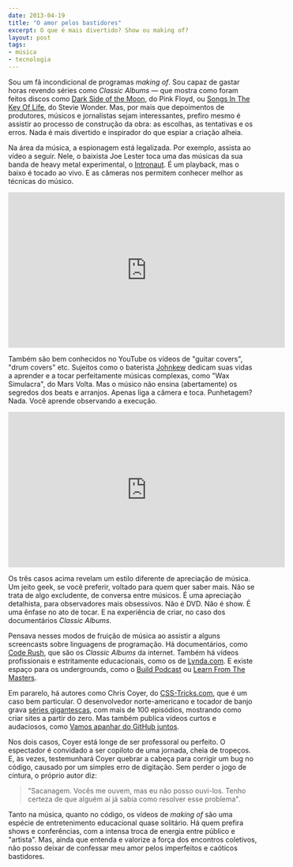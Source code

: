 ```yaml
---
date: 2013-04-19
title: "O amor pelos bastidores"
excerpt: O que é mais divertido? Show ou making of?
layout: post
tags: 
- música
- tecnologia
---
```


Sou um fã incondicional de programas *making of*. Sou capaz de gastar horas revendo séries como *Classic Albums* — que mostra como foram feitos discos como [Dark Side of the Moon](https://www.youtube.com/watch?v=GLqkwGfwajs), do Pink Floyd, ou [Songs In The Key Of Life](http://), do Stevie Wonder. Mas, por mais que depoimentos de produtores, músicos e jornalistas sejam interessantes, prefiro mesmo é assistir ao processo de construção da obra: as escolhas, as tentativas e os erros. Nada é mais divertido e inspirador do que espiar a criação alheia.

Na área da música, a espionagem está legalizada. Por exemplo, assista ao vídeo a seguir. Nele, o baixista Joe Lester toca uma das músicas da sua banda de heavy metal experimental, o [Intronaut](http://intronautofficial.com/). É um playback, mas o baixo é tocado ao vivo. E as câmeras nos permitem conhecer melhor as técnicas do músico.

<iframe width="560" height="315" src="http://www.youtube-nocookie.com/embed/o9dN1MsxIMc?rel=0" frameborder="0" allowfullscreen></iframe>

Também são bem conhecidos no YouTube os vídeos de "guitar covers", "drum covers" etc. Sujeitos como o baterista [Johnkew](https://www.youtube.com/user/johnkew?feature=) dedicam suas vidas a aprender e a tocar perfeitamente músicas complexas, como "Wax Simulacra", do Mars Volta. Mas o músico não ensina (abertamente) os segredos dos beats e arranjos. Apenas liga a câmera e toca. Punhetagem? Nada. Você aprende observando a execução.

<iframe width="560" height="315" src="http://www.youtube-nocookie.com/embed/ERs7mm1MDfc?rel=0" frameborder="0" allowfullscreen></iframe>

Os três casos acima revelam um estilo diferente de apreciação de música. Um jeito geek, se você preferir, voltado para quem quer saber mais. Não se trata de algo excludente, de conversa entre músicos. É uma apreciação detalhista, para observadores mais obsessivos. Não é DVD. Não é show. É uma ênfase no ato de tocar. E na experiência de criar, no caso dos documentários *Classic Albums*.

Pensava nesses modos de fruição de música ao assistir a alguns screencasts sobre linguagens de programação. Há documentários, como [Code Rush](https://www.youtube.com/watch?v=u404SLJj7ig), que são os *Classic Albums* da internet. Também há vídeos profissionais e estritamente educacionais, como os de [Lynda.com](http://www.lynda.com/). E existe espaço para os undergrounds, como o [Build Podcast](http://build-podcast.com/) ou [Learn From The Masters](http://vimeo.com/61223751).

Em pararelo, há autores como Chris Coyer, do [CSS-Tricks.com](http://css-tricks.com/), que é um caso bem particular. O desenvolvedor norte-americano e tocador de banjo grava [séries gigantescas](http://css-tricks.com/lodge/), com mais de 100 episódios, mostrando como criar sites a partir do zero. Mas também publica vídeos curtos e audaciosos, como [Vamos apanhar do GitHub juntos](http://css-tricks.com/video-screencasts/101-lets-suck-at-github-together/).

Nos dois casos, Coyer está longe de ser professoral ou perfeito. O espectador é convidado a ser copiloto de uma jornada, cheia de tropeços. E, às vezes, testemunhará Coyer quebrar a cabeça para corrigir um bug no código, causado por um simples erro de digitação. Sem perder o jogo de cintura, o próprio autor diz:

> "Sacanagem. Vocês me ouvem, mas eu não posso ouvi-los. Tenho certeza de que alguém aí já sabia como resolver esse problema".

Tanto na música, quanto no código, os vídeos de *making of* são uma espécie de entretenimento educacional quase solitário. Há quem prefira shows e conferências, com a intensa troca de energia entre público e "artista". Mas, ainda que entenda e valorize a força dos encontros coletivos, não posso deixar de confessar meu amor pelos imperfeitos e caóticos bastidores.